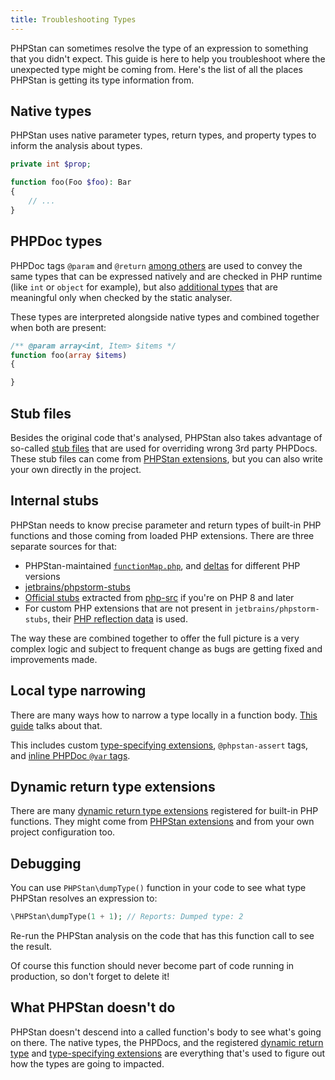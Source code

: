 ```yaml
---
title: Troubleshooting Types
---
```


PHPStan can sometimes resolve the type of an expression to something that you didn't expect. This guide is here to help you troubleshoot where the unexpected type might be coming from. Here's the list of all the places PHPStan is getting its type information from.

Native types
---------

PHPStan uses native parameter types, return types, and property types to inform the analysis about types.

```php
private int $prop;

function foo(Foo $foo): Bar
{
    // ...
}
```

PHPDoc types
---------

 PHPDoc tags `@param` and `@return` [among others](/writing-php-code/phpdocs-basics) are used to convey the same types that can be expressed natively and are checked in PHP runtime (like `int` or `object` for example), but also [additional types](/writing-php-code/phpdoc-types) that are meaningful only when checked by the static analyser.

 These types are interpreted alongside native types and combined together when both are present:

 ```php
 /** @param array<int, Item> $items */
 function foo(array $items)
 {

 }
 ```

Stub files
---------

Besides the original code that's analysed, PHPStan also takes advantage of so-called [stub files](/user-guide/stub-files) that are used for overriding wrong 3rd party PHPDocs. These stub files can come from [PHPStan extensions](/user-guide/extension-library), but you can also write your own directly in the project.

Internal stubs
---------

PHPStan needs to know precise parameter and return types of built-in PHP functions and those coming from loaded PHP extensions. There are three separate sources for that:

* PHPStan-maintained [`functionMap.php`](https://github.com/phpstan/phpstan-src/blob/2.0.x/resources/functionMap.php), and [deltas](https://github.com/phpstan/phpstan-src/tree/2.0.x/resources) for different PHP versions
* [jetbrains/phpstorm-stubs](https://github.com/jetbrains/phpstorm-stubs)
* [Official stubs](https://github.com/phpstan/php-8-stubs) extracted from [php-src](https://github.com/php/php-src) if you're on PHP 8 and later
* For custom PHP extensions that are not present in `jetbrains/phpstorm-stubs`, their [PHP reflection data](https://www.php.net/manual/en/book.reflection.php) is used.

The way these are combined together to offer the full picture is a very complex logic and subject to frequent change as bugs are getting fixed and improvements made.

Local type narrowing
---------

There are many ways how to narrow a type locally in a function body. [This guide](/writing-php-code/narrowing-types) talks about that.

This includes custom [type-specifying extensions](/developing-extensions/type-specifying-extensions), `@phpstan-assert` tags, and [inline PHPDoc `@var` tags](/writing-php-code/phpdocs-basics#inline-%40var).

Dynamic return type extensions
---------

There are many [dynamic return type extensions](/developing-extensions/dynamic-return-type-extensions) registered for built-in PHP functions. They might come from [PHPStan extensions](/user-guide/extension-library) and from your own project configuration too.

Debugging
---------

You can use `PHPStan\dumpType()` function in your code to see what type PHPStan resolves an expression to:

```php
\PHPStan\dumpType(1 + 1); // Reports: Dumped type: 2
```

Re-run the PHPStan analysis on the code that has this function call to see the result.

Of course this function should never become part of code running in production, so don't forget to delete it!

What PHPStan doesn't do
---------

PHPStan doesn't descend into a called function's body to see what's going on there. The native types, the PHPDocs, and the registered [dynamic return type](/developing-extensions/dynamic-return-type-extensions) and [type-specifying extensions](/developing-extensions/type-specifying-extensions) are everything that's used to figure out how the types are going to impacted.
